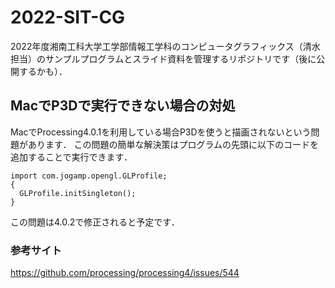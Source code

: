 # 2022-SIT-CG
 
2022年度湘南工科大学工学部情報工学科のコンピュータグラフィックス（清水担当）のサンプルプログラムとスライド資料を管理するリポジトリです（後に公開するかも）．

## MacでP3Dで実行できない場合の対処
MacでProcessing4.0.1を利用している場合P3Dを使うと描画されないという問題があります．
この問題の簡単な解決策はプログラムの先頭に以下のコードを追加することで実行できます．

```Processing
import com.jogamp.opengl.GLProfile;
{
  GLProfile.initSingleton();
}
```

この問題は4.0.2で修正されると予定です．

### 参考サイト
https://github.com/processing/processing4/issues/544